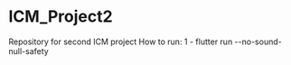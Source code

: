 # ICM_Project2
Repository for second ICM project
How to run: 
1 - flutter run --no-sound-null-safety 
